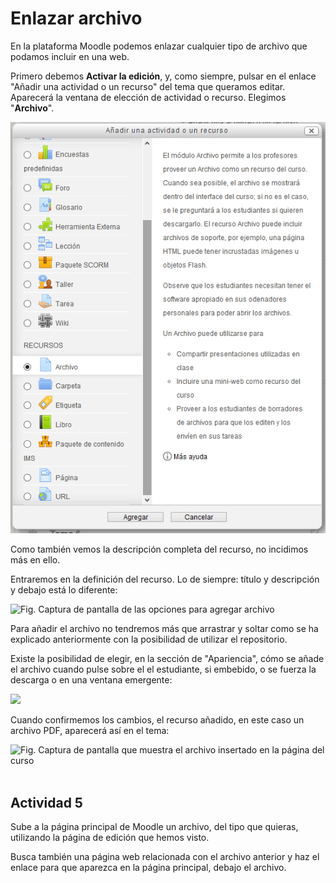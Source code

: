 
# Enlazar archivo

En la plataforma Moodle podemos enlazar cualquier tipo de archivo que podamos incluir en una web.

Primero debemos **Activar la edición**, y, como siempre, pulsar en el enlace "Añadir una actividad o un recurso" del tema que queramos editar. Aparecerá la ventana de elección de actividad o recurso. Elegimos "**Archivo**". 

![Fig Captura de pantalla de inserción de archivo](img/enlazar_archivo.1.png)

Como también vemos la descripción completa del recurso, no incidimos más en ello.

Entraremos en la definición del recurso. Lo de siempre: título y descripción y debajo está lo diferente:

![Fig. Captura de pantalla de las opciones para agregar archivo](/assets/Selección_173.png)

Para añadir el archivo no tendremos más que arrastrar y soltar como se ha explicado anteriormente con la posibilidad de utilizar el repositorio.

Existe la posibilidad de elegir, en la sección de "Apariencia", cómo se añade el archivo cuando pulse sobre el el estudiante, si embebido, o se fuerza la descarga o en una ventana emergente:

![](/assets/Selección_175.png)

Cuando confirmemos los cambios, el recurso añadido, en este caso un archivo PDF,  aparecerá así en el tema:

![Fig. Captura de pantalla que muestra el archivo insertado en la página del curso](/assets/Selección_174.png)
 
## Actividad 5

Sube a la página principal de Moodle un archivo, del tipo que quieras, utilizando la página de edición que hemos visto.

Busca también una página web relacionada con el archivo anterior y haz el enlace para que aparezca en la página principal, debajo el archivo.